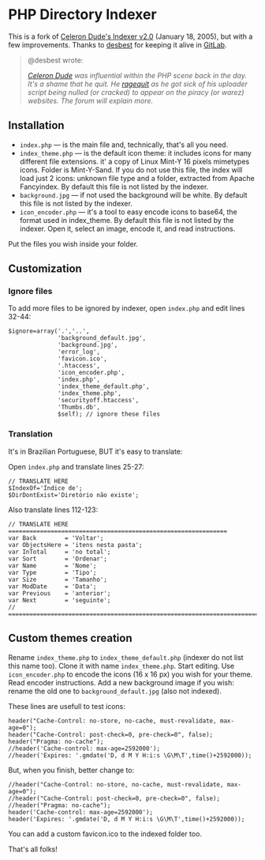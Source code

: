 # PHP Directory Indexer

This is a fork of [Celeron Dude's Indexer v2.0](https://web.archive.org/web/20130402100320/http://www.celerondude.com/php-indexer) (January 18, 2005), but with a few improvements. Thanks to [desbest](https://gitlab.com/desbest) for keeping it alive in [GitLab](https://gitlab.com/desbest/celeron-dude-indexer).

> @desbest wrote:
>
> _[Celeron Dude](https://web.archive.org/web/20070205204609/http://celerondude.com/) was influential within the PHP scene back in the day. It's a shame that he quit. He [ragequit](https://web.archive.org/web/20070203064149/http://celerondude.com/) as he got sick of his uploader script being nulled (or cracked) to appear on the piracy (or warez) websites. The forum will explain more._

## Installation

  - `index.php` — is the main file and, technically, that's all you need.
  - `index_theme.php` — is the default icon theme: it includes icons for many different file extensions. it' a copy of Linux Mint-Y 16 pixels mimetypes icons. Folder is Mint-Y-Sand. If you do not use this file, the index will load just 2 icons: unknown file type and a folder, extracted from Apache Fancyindex. By default this file is not listed by the indexer.
  - `background.jpg` — if not used the background will be white. By default this file is not listed by the indexer.
  - `icon_encoder.php` — it's a tool to easy encode icons to base64, the format used in index_theme. By default this file is not listed by the indexer. Open it, select an image, encode it, and read instructions.

Put the files you wish inside your folder.

## Customization

### Ignore files

To add more files to be ignored by indexer, open `index.php` and edit lines 32-44:

```
$ignore=array('.','..',
              'background_default.jpg',
              'background.jpg',
              'error_log',
              'favicon.ico',
              '.htaccess',
              'icon_encoder.php',
              'index.php',
              'index_theme_default.php',
              'index_theme.php',
              'securityoff.htaccess',
              'Thumbs.db',
              $self); // ignore these files
```

### Translation

It's in Brazilian Portuguese, BUT it's easy to translate:

Open `index.php` and translate lines 25-27:
```
// TRANSLATE HERE
$IndexOf='Índice de';
$DirDontExist='Diretório não existe';
```

Also translate lines 112-123:
```
// TRANSLATE HERE ==============================================================
var Back        = 'Voltar';
var ObjectsHere = 'itens nesta pasta';
var InTotal     = 'no total';
var Sort        = 'Ordenar';
var Name        = 'Nome';
var Type        = 'Tipo';
var Size        = 'Tamanho';
var ModDate     = 'Data';
var Previous    = 'anterior';
var Next        = 'seguinte';
// =============================================================================
```

## Custom themes creation

Rename `index_theme.php` to `index_theme_default.php` (indexer do not list this name too). Clone it with name `index_theme.php`. Start editing. Use `icon_encoder.php` to encode the icons (16 x 16 px) you wish for your theme. Read encoder instructions. Add a new background image if you wish: rename the old one to `background_default.jpg` (also not indexed).

These lines are usefull to test icons:
```
header("Cache-Control: no-store, no-cache, must-revalidate, max-age=0");
header("Cache-Control: post-check=0, pre-check=0", false);
header("Pragma: no-cache");
//header('Cache-control: max-age=2592000');
//header('Expires: '.gmdate('D, d M Y H:i:s \G\M\T',time()+2592000));
```

But, when you finish, better change to:
```
//header("Cache-Control: no-store, no-cache, must-revalidate, max-age=0");
//header("Cache-Control: post-check=0, pre-check=0", false);
//header("Pragma: no-cache");
header('Cache-control: max-age=2592000');
header('Expires: '.gmdate('D, d M Y H:i:s \G\M\T',time()+2592000));
```

You can add a custom favicon.ico to the indexed folder too.

That's all folks!

